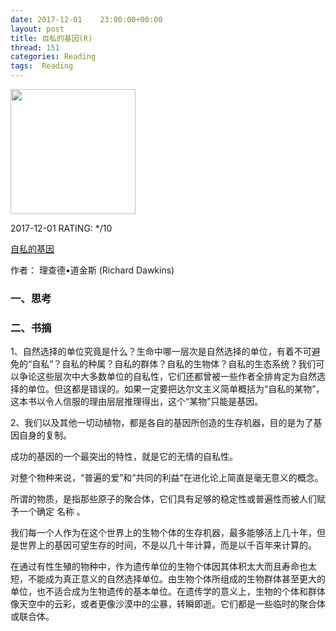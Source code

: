 ```yaml
---
date: 2017-12-01    23:00:00+00:00
layout: post
title: 自私的基因(R)
thread: 151
categories: Reading
tags:  Reading
---
```




<img src="https://images-cn.ssl-images-amazon.com/images/I/61PzEXu9zJL.jpg" width="200" />



2017-12-01 RATING:  */10



[自私的基因](https://www.amazon.cn/%E9%81%93%E9%87%91%E6%96%AF%E4%BD%9C%E5%93%81%C2%B7%E8%87%AA%E7%A7%81%E7%9A%84%E5%9F%BA%E5%9B%A0-%E7%90%86%E6%9F%A5%E5%BE%B7%E2%80%A2%E9%81%93%E9%87%91%E6%96%AF/dp/B008MIGAI8)



作者： 理查德•道金斯 (Richard Dawkins) 



### 一、思考



### 二、书摘



1、自然选择的单位究竟是什么？生命中哪一层次是自然选择的单位，有着不可避免的“自私”？自私的种属？自私的群体？自私的生物体？自私的生态系统？我们可以争论这些层次中大多数单位的自私性，它们还都曾被一些作者全排肯定为自然选择的单位。但这都是错误的。如果一定要把达尔文主义简单概括为“自私的某物”，这本书以令人信服的理由层层推理得出，这个“某物”只能是基因。



2、我们以及其他一切动植物，都是各自的基因所创造的生存机器，目的是为了基因自身的复制。



成功的基因的一个最突出的特性，就是它的无情的自私性。



对整个物种来说，“普遍的爱”和“共同的利益”在进化论上简直是毫无意义的概念。



所谓的物质，是指那些原子的聚合体，它们具有足够的稳定性或普遍性而被人们赋予一个确定 
名称 。



我们每一个人作为在这个世界上的生物个体的生存机器，最多能够活上几十年，但是世界上的基因可望生存的时间，不是以几十年计算，而是以千百年来计算的。 



在通过有性生殖的物种中，作为遗传单位的生物个体因其体积太大而且寿命也太短，不能成为真正意义的自然选择单位。由生物个体所组成的生物群体甚至更大的单位，也不适合成为生物遗传的基本单位。在遗传学的意义上，生物的个体和群体像天空中的云彩，或者更像沙漠中的尘暴，转瞬即逝。它们都是一些临时的聚合体或联合体。 



















































